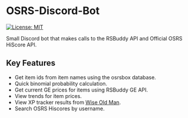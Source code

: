 # OSRS-Discord-Bot

[![License: MIT](https://img.shields.io/badge/License-MIT-yellow.svg)](https://opensource.org/licenses/MIT)

Small Discord bot that makes calls to the RSBuddy API and Official OSRS HiScore API.

## Key Features

- Get item ids from item names using the osrsbox database.
- Quick binomial probability calculation.
- Get current GE prices for items using RSBuddy GE API.
- View trends for item prices.
- View XP tracker results from [Wise Old Man](https://wiseoldman.net).
- Search OSRS Hiscores by username.
